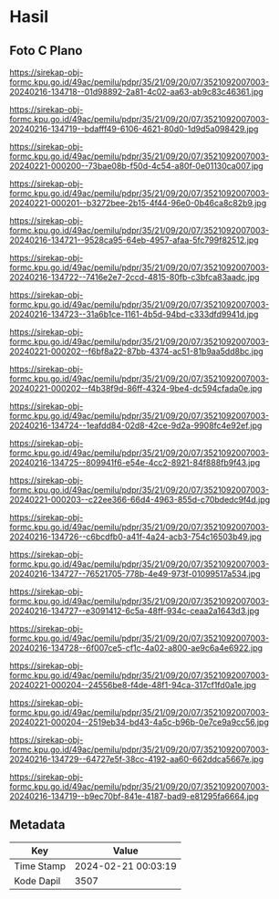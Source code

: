 # Hasil

## Foto C Plano

https://sirekap-obj-formc.kpu.go.id/49ac/pemilu/pdpr/35/21/09/20/07/3521092007003-20240216-134718--01d98892-2a81-4c02-aa63-ab9c83c46361.jpg

https://sirekap-obj-formc.kpu.go.id/49ac/pemilu/pdpr/35/21/09/20/07/3521092007003-20240216-134719--bdafff49-6106-4621-80d0-1d9d5a098429.jpg

https://sirekap-obj-formc.kpu.go.id/49ac/pemilu/pdpr/35/21/09/20/07/3521092007003-20240221-000200--73bae08b-f50d-4c54-a80f-0e01130ca007.jpg

https://sirekap-obj-formc.kpu.go.id/49ac/pemilu/pdpr/35/21/09/20/07/3521092007003-20240221-000201--b3272bee-2b15-4f44-96e0-0b46ca8c82b9.jpg

https://sirekap-obj-formc.kpu.go.id/49ac/pemilu/pdpr/35/21/09/20/07/3521092007003-20240216-134721--9528ca95-64eb-4957-afaa-5fc799f82512.jpg

https://sirekap-obj-formc.kpu.go.id/49ac/pemilu/pdpr/35/21/09/20/07/3521092007003-20240216-134722--7416e2e7-2ccd-4815-80fb-c3bfca83aadc.jpg

https://sirekap-obj-formc.kpu.go.id/49ac/pemilu/pdpr/35/21/09/20/07/3521092007003-20240216-134723--31a6b1ce-1161-4b5d-94bd-c333dfd9941d.jpg

https://sirekap-obj-formc.kpu.go.id/49ac/pemilu/pdpr/35/21/09/20/07/3521092007003-20240221-000202--f6bf8a22-87bb-4374-ac51-81b9aa5dd8bc.jpg

https://sirekap-obj-formc.kpu.go.id/49ac/pemilu/pdpr/35/21/09/20/07/3521092007003-20240221-000202--f4b38f9d-86ff-4324-9be4-dc594cfada0e.jpg

https://sirekap-obj-formc.kpu.go.id/49ac/pemilu/pdpr/35/21/09/20/07/3521092007003-20240216-134724--1eafdd84-02d8-42ce-9d2a-9908fc4e92ef.jpg

https://sirekap-obj-formc.kpu.go.id/49ac/pemilu/pdpr/35/21/09/20/07/3521092007003-20240216-134725--809941f6-e54e-4cc2-8921-84f888fb9f43.jpg

https://sirekap-obj-formc.kpu.go.id/49ac/pemilu/pdpr/35/21/09/20/07/3521092007003-20240221-000203--c22ee366-66d4-4963-855d-c70bdedc9f4d.jpg

https://sirekap-obj-formc.kpu.go.id/49ac/pemilu/pdpr/35/21/09/20/07/3521092007003-20240216-134726--c6bcdfb0-a41f-4a24-acb3-754c16503b49.jpg

https://sirekap-obj-formc.kpu.go.id/49ac/pemilu/pdpr/35/21/09/20/07/3521092007003-20240216-134727--76521705-778b-4e49-973f-01099517a534.jpg

https://sirekap-obj-formc.kpu.go.id/49ac/pemilu/pdpr/35/21/09/20/07/3521092007003-20240216-134727--e3091412-6c5a-48ff-934c-ceaa2a1643d3.jpg

https://sirekap-obj-formc.kpu.go.id/49ac/pemilu/pdpr/35/21/09/20/07/3521092007003-20240216-134728--6f007ce5-cf1c-4a02-a800-ae9c6a4e6922.jpg

https://sirekap-obj-formc.kpu.go.id/49ac/pemilu/pdpr/35/21/09/20/07/3521092007003-20240221-000204--24556be8-f4de-48f1-94ca-317cf1fd0a1e.jpg

https://sirekap-obj-formc.kpu.go.id/49ac/pemilu/pdpr/35/21/09/20/07/3521092007003-20240221-000204--2519eb34-bd43-4a5c-b96b-0e7ce9a9cc56.jpg

https://sirekap-obj-formc.kpu.go.id/49ac/pemilu/pdpr/35/21/09/20/07/3521092007003-20240216-134729--64727e5f-38cc-4192-aa60-662ddca5667e.jpg

https://sirekap-obj-formc.kpu.go.id/49ac/pemilu/pdpr/35/21/09/20/07/3521092007003-20240216-134719--b9ec70bf-841e-4187-bad9-e81295fa6664.jpg


## Metadata

| Key        | Value               |
| ---------- | ------------------- |
| Time Stamp | 2024-02-21 00:03:19 |
| Kode Dapil | 3507                |



